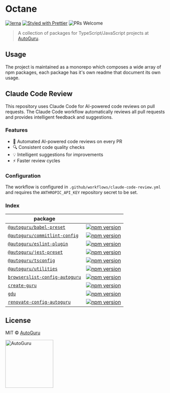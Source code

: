 # Octane

[![lerna](https://img.shields.io/badge/maintained%20with-lerna-cc00ff.svg?style=flat-square)](https://lernajs.io/)
[![Styled with Prettier](https://img.shields.io/badge/styled%20with-prettier-ff69b4.svg?style=flat-square)](https://github.com/prettier/prettier)
![PRs Welcome](https://img.shields.io/badge/PRs-welcome-brightgreen.svg?style=flat-square)

> A collection of packages for TypeScript/JavaScript projects at
> [AutoGuru](https://www.autoguru.com.au/).

## Usage

The project is maintained as a monorepo which composes a wide array of npm
packages, each package has it's own readme that document its own usage.

## Claude Code Review

This repository uses Claude Code for AI-powered code reviews on pull requests. The Claude Code workflow automatically reviews all pull requests and provides intelligent feedback and suggestions.

### Features
- 🤖 Automated AI-powered code reviews on every PR
- 🔍 Consistent code quality checks
- 💡 Intelligent suggestions for improvements
- ⚡ Faster review cycles

### Configuration
The workflow is configured in `.github/workflows/claude-code-review.yml` and requires the `ANTHROPIC_API_KEY` repository secret to be set.

### Index

| package                                                                 |                                                                                                                                                                                                     |
| ----------------------------------------------------------------------- | --------------------------------------------------------------------------------------------------------------------------------------------------------------------------------------------------- |
| [`@autoguru/babel-preset`](packages/babel-preset)                       | [![npm version](http://img.shields.io/npm/v/@autoguru/babel-preset.svg?style=flat-square)](https://npmjs.org/package/@autoguru/babel-preset 'View @autoguru/babel-preset on npm')                   |
| [`@autoguru/commitlint-config`](packages/commitlint-config)             | [![npm version](http://img.shields.io/npm/v/@autoguru/commitlint-config.svg?style=flat-square)](https://npmjs.org/package/@autoguru/commitlint-config 'View @autoguru/commitlint-config on npm')    |
| [`@autoguru/eslint-plugin`](packages/eslint-plugin)                     | [![npm version](http://img.shields.io/npm/v/@autoguru/eslint-plugin.svg?style=flat-square)](https://npmjs.org/package/@autoguru/eslint-plugin 'View @autoguru/eslint-plugin on npm')                |
| [`@autoguru/jest-preset`](packages/jest-preset)                         | [![npm version](http://img.shields.io/npm/v/@autoguru/jest-preset.svg?style=flat-square)](https://npmjs.org/package/@autoguru/jest-preset 'View @autoguru/jest-preset on npm')                      |
| [`@autoguru/tsconfig`](packages/tsconfig)                               | [![npm version](http://img.shields.io/npm/v/@autoguru/tsconfig.svg?style=flat-square)](https://npmjs.org/package/@autoguru/tsconfig 'View @autoguru/tsconfig on npm')                               |
| [`@autoguru/utilities`](packages/utilities)                             | [![npm version](http://img.shields.io/npm/v/@autoguru/utilities.svg?style=flat-square)](https://npmjs.org/package/@autoguru/utilities 'View @autoguru/utilities on npm')                            |
| [`browserslist-config-autoguru`](packages/browserslist-config-autoguru) | [![npm version](http://img.shields.io/npm/v/browserslist-config-autoguru.svg?style=flat-square)](https://npmjs.org/package/browserslist-config-autoguru 'View browserslist-config-autoguru on npm') |
| [`create-guru`](packages/create-guru)                                   | [![npm version](http://img.shields.io/npm/v/create-guru.svg?style=flat-square)](https://npmjs.org/package/create-guru 'View create-guru on npm')                                                    |
| [`gdu`](packages/gdu)                                                   | [![npm version](http://img.shields.io/npm/v/gdu.svg?style=flat-square)](https://npmjs.org/package/gdu 'View gdu on npm')                                                                            |
| [`renovate-config-autoguru`](packages/renovate-config)                  | [![npm version](http://img.shields.io/npm/v/renovate-config-autoguru.svg?style=flat-square)](https://npmjs.org/package/renovate-config-autoguru 'View renovate-config-autoguru on npm')             |

## License

MIT &copy; [AutoGuru](https://www.autoguru.com.au/)

<a href="http://www.autoguru.com.au/"><img src="https://cdn.autoguru.com.au/images/logos/autoguru.svg" alt="AutoGuru" width="150" /></a>
